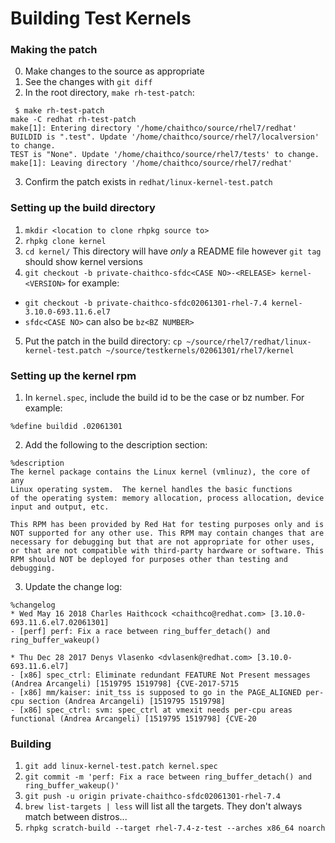 # Building Test Kernels

### Making the patch

0. Make changes to the source as appropriate
1. See the changes with `git diff`
2. In the root directory, `make rh-test-patch`: 

```
 $ make rh-test-patch
make -C redhat rh-test-patch 
make[1]: Entering directory '/home/chaithco/source/rhel7/redhat'
BUILDID is ".test". Update '/home/chaithco/source/rhel7/localversion' to change.
TEST is "None". Update '/home/chaithco/source/rhel7/tests' to change.
make[1]: Leaving directory '/home/chaithco/source/rhel7/redhat'
```

3. Confirm the patch exists in `redhat/linux-kernel-test.patch`

### Setting up the build directory 

1. `mkdir <location to clone rhpkg source to>`
2. `rhpkg clone kernel`
3. `cd kernel/` This directory will have _only_ a README file however `git tag` should show kernel versions
4. `git checkout -b private-chaithco-sfdc<CASE NO>-<RELEASE> kernel-<VERSION>` for example: 
  - `git checkout -b private-chaithco-sfdc02061301-rhel-7.4 kernel-3.10.0-693.11.6.el7`
  - `sfdc<CASE NO>` can also be `bz<BZ NUMBER>`
5. Put the patch in the build directory: `cp ~/source/rhel7/redhat/linux-kernel-test.patch ~/source/testkernels/02061301/rhel7/kernel`

### Setting up the kernel rpm 

1. In `kernel.spec`, include the build id to be the case or bz number. For example: 

```
%define buildid .02061301
```

2. Add the following to the description section: 

```
%description
The kernel package contains the Linux kernel (vmlinuz), the core of any
Linux operating system.  The kernel handles the basic functions
of the operating system: memory allocation, process allocation, device
input and output, etc.

This RPM has been provided by Red Hat for testing purposes only and is
NOT supported for any other use. This RPM may contain changes that are
necessary for debugging but that are not appropriate for other uses, 
or that are not compatible with third-party hardware or software. This
RPM should NOT be deployed for purposes other than testing and                                                         
debugging.
```

3. Update the change log: 

```
%changelog
* Wed May 16 2018 Charles Haithcock <chaithco@redhat.com> [3.10.0-693.11.6.el7.02061301]
- [perf] perf: Fix a race between ring_buffer_detach() and ring_buffer_wakeup()                                        

* Thu Dec 28 2017 Denys Vlasenko <dvlasenk@redhat.com> [3.10.0-693.11.6.el7]
- [x86] spec_ctrl: Eliminate redundant FEATURE Not Present messages (Andrea Arcangeli) [1519795 1519798] {CVE-2017-5715
- [x86] mm/kaiser: init_tss is supposed to go in the PAGE_ALIGNED per-cpu section (Andrea Arcangeli) [1519795 1519798] 
- [x86] spec_ctrl: svm: spec_ctrl at vmexit needs per-cpu areas functional (Andrea Arcangeli) [1519795 1519798] {CVE-20
```

### Building 

1. `git add linux-kernel-test.patch kernel.spec`
2. `git commit -m 'perf: Fix a race between ring_buffer_detach() and ring_buffer_wakeup()'`
3. `git push -u origin private-chaithco-sfdc02061301-rhel-7.4`
4. `brew list-targets | less` will list all the targets. They don't always match between distros...
5. `rhpkg scratch-build --target rhel-7.4-z-test --arches x86_64 noarch`
